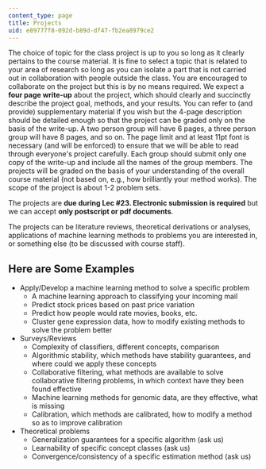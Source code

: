 ```yaml
---
content_type: page
title: Projects
uid: e89777f8-092d-b89d-df47-fb2ea8979ce2
---
```


The choice of topic for the class project is up to you so long as it clearly pertains to the course material. It is fine to select a topic that is related to your area of research so long as you can isolate a part that is not carried out in collaboration with people outside the class. You are encouraged to collaborate on the project but this is by no means required. We expect a **four page write-up** about the project, which should clearly and succinctly describe the project goal, methods, and your results. You can refer to (and provide) supplementary material if you wish but the 4-page description should be detailed enough so that the project can be graded only on the basis of the write-up. A two person group will have 6 pages, a three person group will have 8 pages, and so on. The page limit and at least 11pt font is necessary (and will be enforced) to ensure that we will be able to read through everyone's project carefully. Each group should submit only one copy of the write-up and include all the names of the group members. The projects will be graded on the basis of your understanding of the overall course material (not based on, e.g., how brilliantly your method works). The scope of the project is about 1-2 problem sets.

The projects are **due during Lec #23. Electronic submission is required** but we can accept **only postscript or pdf documents**.

The projects can be literature reviews, theoretical derivations or analyses, applications of machine learning methods to problems you are interested in, or something else (to be discussed with course staff).

Here are Some Examples
----------------------

*   Apply/Develop a machine learning method to solve a specific problem
    *   A machine learning approach to classifying your incoming mail
    *   Predict stock prices based on past price variation
    *   Predict how people would rate movies, books, etc.
    *   Cluster gene expression data, how to modify existing methods to solve the problem better
*   Surveys/Reviews
    *   Complexity of classifiers, different concepts, comparison
    *   Algorithmic stability, which methods have stability guarantees, and where could we apply these concepts
    *   Collaborative filtering, what methods are available to solve collaborative filtering problems, in which context have they been found effective
    *   Machine learning methods for genomic data, are they effective, what is missing
    *   Calibration, which methods are calibrated, how to modify a method so as to improve calibration
*   Theoretical problems
    *   Generalization guarantees for a specific algorithm (ask us)
    *   Learnability of specific concept classes (ask us)
    *   Convergence/consistency of a specific estimation method (ask us)